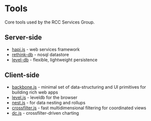# Tools

Core tools used by the RCC Services Group.


## Server-side

* [hapi.js](http://hapijs.com/) - web services framework
* [rethink-db](http://rethinkdb.com/) - nosql datastore
* [level-db](http://leveldb.org/) - flexible, lightweight persistence


## Client-side

* [backbone.js](http://backbonejs.org/) - minimal set of data-structuring 
  and UI primitives for building rich web apps
* [level.js](https://github.com/maxogden/level.js) - leveldb for the browser
* [nest.js](https://github.com/joyrexus/nest) - for data nesting and rollups
* [crossfilter.js](http://square.github.io/crossfilter/) - fast
  multidimensional filtering for coordinated views
* [dc.js](http://dc-js.github.io/dc.js/) - crossfilter-driven charting
